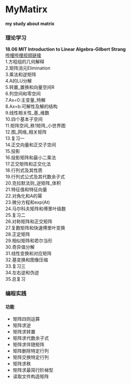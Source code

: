 # MyMatirx
**my study about matrix**

### 理论学习
**18.06 MIT Introduction to Linear Algebra-Gilbert Strang**  
[哔哩哔哩视频链接](https://www.bilibili.com/video/BV1ix411f7Yp?spm_id_from=333.1007.top_right_bar_window_custom_collection.content.click)  
1.方程组的几何解释   
2.矩阵消元Elimination  
3.乘法和逆矩阵   
4.A的LU分解   
5.转置_置换和向量空间R   
6.列空间和零空间  
7.Ax=0:主变量_特解  
8.Ax=b:可解性及解的结构  
9.线性相关性_基_维数  
10.四个基本子空间   
11.矩阵空间_秩1矩阵_小世界图   
12.图_网络_相关矩阵   
13.复习一   
14.正交向量和正交子空间   
15.投影  
16.投影矩阵和最小二乘法  
17.正交矩阵和正交化法  
18.行列式及其性质  
19.行列式公式及其代数余子式  
20.克拉默法则_逆矩阵_体积  
21.特征值和特征向量  
22.对角化和A的幂  
23.微分方程和exp(At)  
24.马尔科夫矩阵和傅里叶级数   
25.复习二  
26.对称矩阵和正交矩阵  
27.复数矩阵和快速傅里叶变换  
28.正定矩阵  
29.相似矩阵和若尔当形  
30.奇异值分解  
31.线性变换和对应矩阵  
32.基变换和图像压缩  
33.复习三  
34.左右逆和伪逆  
35.总复习


### 编程实践
#### 功能
- 矩阵四则运算
- 矩阵求逆  
- 矩阵求转置
- 矩阵求代数余子式  
- 矩阵求伴随矩阵  
- 矩阵删除特定行列   
- 矩阵交换特定行列  
- 矩阵求秩   
- 矩阵求最简行阶梯型    
- 读取文件构造矩阵

